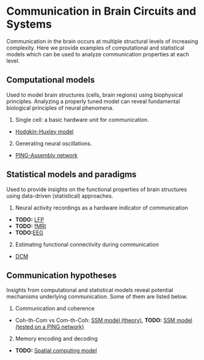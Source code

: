 # Communication in Brain Circuits and Systems

Communication in the brain occurs at multiple structural levels of increasing complexity. 
Here we provide examples of computational and statistical models which can be used to analyze communication properties at each level.

## Computational models

Used to model brain structures (cells, brain regions) using biophysical principles. 
Analyzing a properly tuned model can reveal fundamental biological principles of neural phenomena.

1. Single cell: a basic hardware unit for communication.
  - [Hodgkin-Huxley model]()

2. Generating neural oscillations.
  - [PING-Assembly network]()

## Statistical models and paradigms

Used to provide insights on the functional properties of brain structures using data-driven (statistical) approaches.

1. Neural activity recordings as a hardware indicator of communication
  - **TODO:** [LFP]()
  - **TODO:** [fMRI]()
  - **TODO:**[EEG]()

2. Estimating functional connectivity during communication
  - [DCM]()

## Communication hypotheses

Insights from computational and statistical models reveal potential mechanisms underlying communication.
Some of them are listed below.

1. Communication and coherence
  - Coh-th-Com vs Com-th-Coh: [SSM model (theory)](),  **TODO:** [SSM model (tested on a PING network)]()
2. Memory encoding and decoding
  - **TODO:** [Spatial computing model]()
